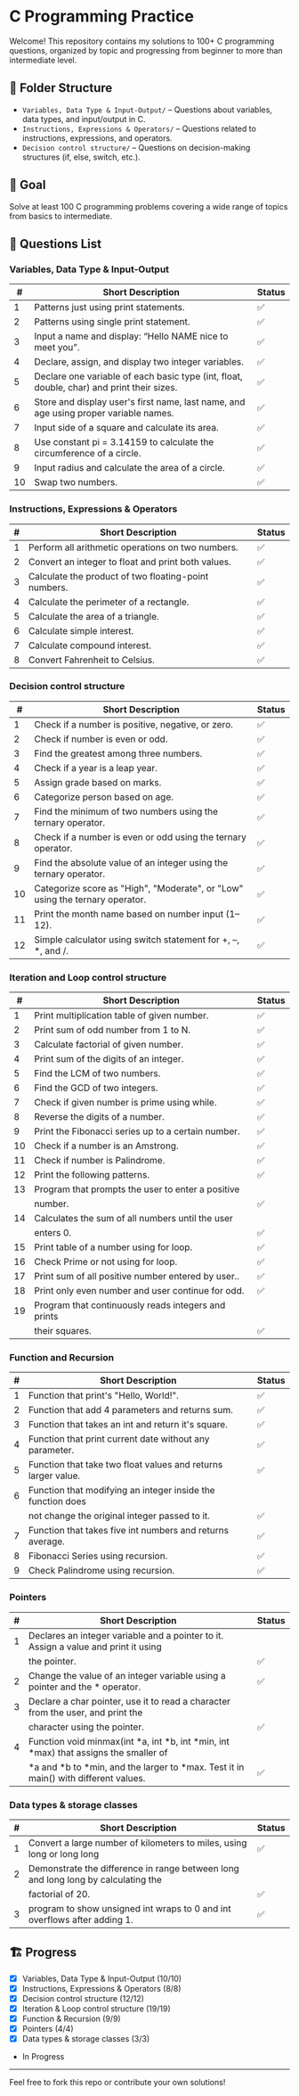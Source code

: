 # C Programming Practice

Welcome! This repository contains my solutions to 100+ C programming questions, organized by topic and progressing from beginner to more than intermediate level.

## 📁 Folder Structure

- `Variables, Data Type & Input-Output/` – Questions about variables, data types, and input/output in C.
- `Instructions, Expressions & Operators/` – Questions related to instructions, expressions, and operators.
- `Decision control structure/` – Questions on decision-making structures (if, else, switch, etc.).

## 🚀 Goal
Solve at least 100 C programming problems covering a wide range of topics from basics to intermediate.

## 📝 Questions List

### Variables, Data Type & Input-Output
| #  | Short Description                                                                         | Status   |
|----|-------------------------------------------------------------------------------------------|----------|
| 1  | Patterns just using print statements.                                                     | ✅      |
| 2  | Patterns using single print statement.                                                    | ✅      |
| 3  | Input a name and display: “Hello NAME nice to meet you”.                                  | ✅      |
| 4  | Declare, assign, and display two integer variables.                                       | ✅      |
| 5  | Declare one variable of each basic type (int, float, double, char) and print their sizes. | ✅      |
| 6  | Store and display user's first name, last name, and age using proper variable names.      | ✅      |
| 7  | Input side of a square and calculate its area.                                            | ✅      |
| 8  | Use constant pi = 3.14159 to calculate the circumference of a circle.                     | ✅      |
| 9  | Input radius and calculate the area of a circle.                                          | ✅      |
| 10 | Swap two numbers.                                                                         | ✅      |


### Instructions, Expressions & Operators
| #  | Short Description                                    | Status   |
|----|------------------------------------------------------|----------|
| 1  | Perform all arithmetic operations on two numbers.    | ✅       |
| 2  | Convert an integer to float and print both values.   | ✅       |
| 3  | Calculate the product of two floating-point numbers. | ✅       |
| 4  | Calculate the perimeter of a rectangle.              | ✅       |
| 5  | Calculate the area of a triangle.                    | ✅       |
| 6  | Calculate simple interest.                           | ✅       |
| 7  | Calculate compound interest.                         | ✅       |
| 8  | Convert Fahrenheit to Celsius.                       | ✅       |

### Decision control structure
| #  | Short Description                                                            | Status   |
|----|------------------------------------------------------------------------------|----------|
| 1  | Check if a number is positive, negative, or zero.                            | ✅      |
| 2  | Check if number is even or odd.                                              | ✅      |
| 3  | Find the greatest among three numbers.                                       | ✅      |
| 4  | Check if a year is a leap year.                                              | ✅      |
| 5  | Assign grade based on marks.                                                 | ✅      |
| 6  | Categorize person based on age.                                              | ✅      |
| 7  | Find the minimum of two numbers using the ternary operator.                  | ✅      |
| 8  | Check if a number is even or odd using the ternary operator.                 | ✅      |
| 9  | Find the absolute value of an integer using the ternary operator.            | ✅      |
| 10 | Categorize score as "High", "Moderate", or "Low" using the ternary operator. | ✅      |
| 11 | Print the month name based on number input (1–12).                           | ✅      |
| 12 | Simple calculator using switch statement for +, –, *, and /.                 | ✅      |


### Iteration and Loop control structure
| #  | Short Description                                   | Status   |
|----|-----------------------------------------------------|----------|
| 1  | Print multiplication table of given number.         | ✅      |
| 2  | Print sum of odd number from 1 to N.                | ✅      |
| 3  | Calculate factorial of given number.                | ✅      |
| 4  | Print sum of the digits of an integer.              | ✅      |
| 5  | Find the LCM of two numbers.                        | ✅      |
| 6  | Find the GCD of two integers.                       | ✅      |
| 7  | Check if given number is prime using while.         | ✅      |
| 8  | Reverse the digits of a number.                     | ✅      |
| 9  | Print the Fibonacci series up to a certain number.  | ✅      |
| 10 | Check if a number is an Amstrong.                   | ✅      |
| 11 | Check if number is Palindrome.                      | ✅      |
| 12 | Print the following patterns.                       | ✅      |
| 13 | Program that prompts the user to enter a positive   |         |
|    | number.                                             | ✅      |
| 14 | Calculates the sum of all numbers until the user    |         |
|    | enters 0.                                           | ✅      |
| 15 | Print table of a number using for loop.             | ✅      |
| 16 | Check Prime or not using for loop.                  | ✅      |
| 17 | Print sum of all positive number entered by user..  | ✅      |
| 18 | Print only even number and user continue for odd.   | ✅      |
| 19 | Program that continuously reads integers and prints |          | 
|    | their squares.                                      | ✅      |


### Function and Recursion
| #  | Short Description                                            | Status   |
|----|--------------------------------------------------------------|----------|
| 1  | Function that print's "Hello, World!".                       | ✅       |
| 2  | Function that add 4 parameters and returns sum.              | ✅       |
| 3  | Function that takes an int and return it's square.           | ✅       |
| 4  | Function that print current date without any parameter.      | ✅       |
| 5  | Function that take two float values and returns larger value.| ✅       |
| 6  | Function that modifying an integer inside the function does  |          |
|    | not change the original integer passed to it.                | ✅       |
| 7  | Function that takes five int numbers and returns average.    | ✅       |
| 8  | Fibonacci Series using recursion.                            | ✅       |
| 9  | Check Palindrome using recursion.                            | ✅       |


### Pointers
| #  | Short Description                                                                    | Status   |
|----|--------------------------------------------------------------------------------------|----------|
| 1  | Declares an integer variable and a pointer to it. Assign a value and print it using  |          |
|    |the pointer.                                                                          | ✅      |
| 2  | Change the value of an integer variable using a pointer and the * operator.          | ✅      |
| 3  | Declare a char pointer, use it to read a character from the user, and print the      |          |
|    | character using the  pointer.                                                        | ✅      |
| 4  | Function void minmax(int *a, int *b, int *min, int *max) that assigns the smaller of |          |
|    | *a and *b to *min, and the larger to *max. Test it in main() with different values.  | ✅      |


### Data types & storage classes
| #  | Short Description                                                                    | Status   |
|----|--------------------------------------------------------------------------------------|----------|
| 1  | Convert a large number of kilometers to miles, using long or long long               | ✅      |
| 2  | Demonstrate the difference in range between long and long long by calculating the    |          |
|    | factorial of 20.                                                                     | ✅      |
| 3  | program to show unsigned int wraps to 0 and int overflows after adding 1.            | ✅      |



## 🏗️ Progress

- [x] Variables, Data Type & Input-Output (10/10)
- [x] Instructions, Expressions & Operators (8/8)
- [x] Decision control structure (12/12)
- [x] Iteration & Loop control structure (19/19)
- [x] Function & Recursion (9/9)
- [x] Pointers (4/4)
- [x] Data types & storage classes (3/3)
- In Progress
---

Feel free to fork this repo or contribute your own solutions!
